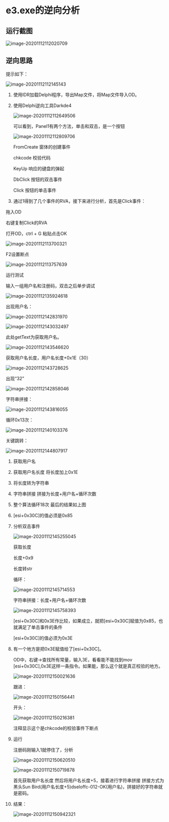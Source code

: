 #  e3.exe的逆向分析

## 运行截图

![image-20201112112020709](C:/Users/MY/AppData/Roaming/Typora/typora-user-images/image-20201112112020709.png)

## 逆向思路

提示如下：

![image-20201112112145143](https://gitee.com/mymywxy/pic-go/raw/master/img/20201112112146.png)

1. 使用IDR加载Delphi程序，导出Map文件，将Map文件导入OD。

2. 使用Delphi逆向工具Darkde4

   ![image-20201112112649506](https://gitee.com/mymywxy/pic-go/raw/master/img/20201112112651.png)

   可以看到，Panel1有两个方法，单击和双击，是一个按钮

   ![image-20201112112809706](https://gitee.com/mymywxy/pic-go/raw/master/img/20201112112811.png)

   FromCreate   窗体的创建事件

   chkcode          校验代码

   KeyUp         响应的键盘的弹起

   DbClick     按钮的双击事件

   Click         按钮的单击事件

3.  通过1得到了几个事件的RVA，接下来进行分析，首先是Click事件：

   拖入OD

   右键复制Click的RVA

   打开OD，ctrl + G 粘贴点击OK

   ![image-20201112113700321](https://gitee.com/mymywxy/pic-go/raw/master/img/20201112113701.png)

   F2设置断点

   ![image-20201112113757639](https://gitee.com/mymywxy/pic-go/raw/master/img/20201112113759.png)

   运行测试

   输入一组用户名和注册码，双击之后单步调试

   ![image-20201112135924618](https://gitee.com/mymywxy/pic-go/raw/master/img/20201112140012.png)

   出现用户名：

   ![image-20201112142831970](https://gitee.com/mymywxy/pic-go/raw/master/img/20201112142833.png)

   ![image-20201112143032497](https://gitee.com/mymywxy/pic-go/raw/master/img/20201112143034.png)

   此处getText为获取用户名。

   ![image-20201112143546620](https://gitee.com/mymywxy/pic-go/raw/master/img/20201112143548.png)

   获取用户名长度，用户名长度+0x1E（30）

   ![image-20201112143728625](https://gitee.com/mymywxy/pic-go/raw/master/img/20201112143729.png)

   出现“32”

   ![image-20201112142858046](https://gitee.com/mymywxy/pic-go/raw/master/img/20201112142859.png)

   字符串拼接：

   ![image-20201112143816055](https://gitee.com/mymywxy/pic-go/raw/master/img/20201112143817.png)

   

   循环0x13次：

   ![image-20201112140103376](https://gitee.com/mymywxy/pic-go/raw/master/img/20201112140104.png)

   关键跳转：

   ![image-20201112144807917](https://gitee.com/mymywxy/pic-go/raw/master/img/20201112145259.png)

   

   1. 获取用户名
   2. 获取用户名长度 将长度加上0x1E
   3. 将长度转为字符串
   4. 字符串拼接 拼接为长度+用户名+循环次数
   5. 整个算法循环18次 最后的结果如上图
   6. [esi+0x30C]的值必须是0x85

4. 分析双击事件

   ![image-20201112145255045](https://gitee.com/mymywxy/pic-go/raw/master/img/20201112145256.png)

   获取长度

   长度+0x9

   长度转str

   循环：

   ![image-20201112145714553](https://gitee.com/mymywxy/pic-go/raw/master/img/20201112145715.png)

   字符串拼接：长度+用户名+循环次数

   ![image-20201112145758393](https://gitee.com/mymywxy/pic-go/raw/master/img/20201112145759.png)

   [esi+0x30C]和0x3E作比较，如果成立，就把[esi+0x30C]赋值为0x85，也就满足了单击事件的条件

   [esi+0x30C]的值必须为0x3E

5. 有一个地方是把0x3E赋值给了[esi+0x30C]。

   OD中，右键->查找所有常量，输入3E，看看能不能找到mov [esi+0x30C],0x3E这样一条指令。如果能，那么这个就是真正校验的地方。

   ![image-20201112150021636](https://gitee.com/mymywxy/pic-go/raw/master/img/20201112150023.png)

   跟进：

   ![image-20201112150156441](https://gitee.com/mymywxy/pic-go/raw/master/img/20201112150157.png)

   开头：

   ![image-20201112150216381](https://gitee.com/mymywxy/pic-go/raw/master/img/20201112150217.png)

   注释显示这个是chkcode的校验事件下断点

6. 运行

   注册码刚输入1就停住了，分析

   ![image-20201112150620510](C:/Users/MY/AppData/Roaming/Typora/typora-user-images/image-20201112150620510.png)

   ![image-20201112150719878](C:/Users/MY/AppData/Roaming/Typora/typora-user-images/image-20201112150719878.png)

   首先获取用户名长度 然后将用户名长度+5，接着进行字符串拼接 拼接方式为黑头Sun Bird(用户名长度+5)dseloffc-012-OK(用户名)，拼接好的字符串就是密码。

7. 结果：

   ![image-20201112150942321](https://gitee.com/mymywxy/pic-go/raw/master/img/20201112151015.png)

   